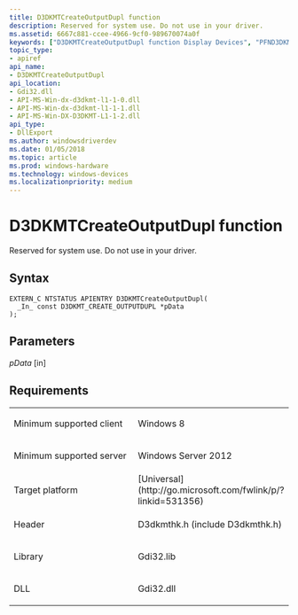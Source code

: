```yaml
---
title: D3DKMTCreateOutputDupl function
description: Reserved for system use. Do not use in your driver.
ms.assetid: 6667c881-ccee-4966-9cf0-989670074a0f
keywords: ["D3DKMTCreateOutputDupl function Display Devices", "PFND3DKMT_CREATEOUTPUTDUPL"]
topic_type:
- apiref
api_name:
- D3DKMTCreateOutputDupl
api_location:
- Gdi32.dll
- API-MS-Win-dx-d3dkmt-l1-1-0.dll
- API-MS-Win-dx-d3dkmt-l1-1-1.dll
- API-MS-Win-DX-D3DKMT-L1-1-2.dll
api_type:
- DllExport
ms.author: windowsdriverdev
ms.date: 01/05/2018
ms.topic: article
ms.prod: windows-hardware
ms.technology: windows-devices
ms.localizationpriority: medium
---
```


# D3DKMTCreateOutputDupl function


Reserved for system use. Do not use in your driver.

Syntax
------

```ManagedCPlusPlus
EXTERN_C NTSTATUS APIENTRY D3DKMTCreateOutputDupl(
  _In_ const D3DKMT_CREATE_OUTPUTDUPL *pData
);
```

Parameters
----------

*pData* \[in\]

Requirements
------------

<table>
<colgroup>
<col width="50%" />
<col width="50%" />
</colgroup>
<tbody>
<tr class="odd">
<td align="left"><p>Minimum supported client</p></td>
<td align="left"><p>Windows 8</p></td>
</tr>
<tr class="even">
<td align="left"><p>Minimum supported server</p></td>
<td align="left"><p>Windows Server 2012</p></td>
</tr>
<tr class="odd">
<td align="left"><p>Target platform</p></td>
<td align="left">[Universal](http://go.microsoft.com/fwlink/p/?linkid=531356)</td>
</tr>
<tr class="even">
<td align="left"><p>Header</p></td>
<td align="left">D3dkmthk.h (include D3dkmthk.h)</td>
</tr>
<tr class="odd">
<td align="left"><p>Library</p></td>
<td align="left">Gdi32.lib</td>
</tr>
<tr class="even">
<td align="left"><p>DLL</p></td>
<td align="left">Gdi32.dll</td>
</tr>
</tbody>
</table>

 

 





